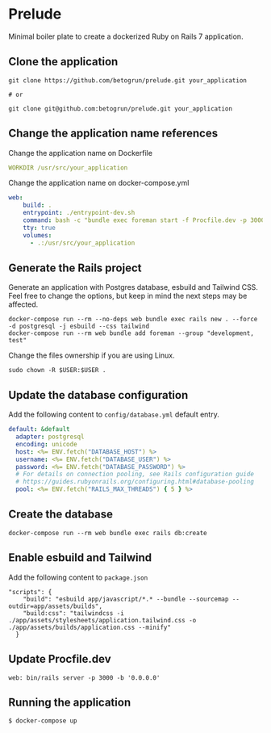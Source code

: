 # Prelude

Minimal boiler plate to create a dockerized Ruby on Rails 7 application.

## Clone the application
```
git clone https://github.com/betogrun/prelude.git your_application

# or

git clone git@github.com:betogrun/prelude.git your_application
```

## Change the application name references

Change the application name on Dockerfile

```yml
WORKDIR /usr/src/your_application
```

Change the application name on docker-compose.yml

```yml
web:
    build: .
    entrypoint: ./entrypoint-dev.sh
    command: bash -c "bundle exec foreman start -f Procfile.dev -p 3000"
    tty: true
    volumes:
      - .:/usr/src/your_application

```

## Generate the Rails project

Generate an application with Postgres database, esbuild and Tailwind CSS.
Feel free to change the options, but keep in mind the next steps may be affected.

```
docker-compose run --rm --no-deps web bundle exec rails new . --force -d postgresql -j esbuild --css tailwind 
docker-compose run --rm web bundle add foreman --group "development, test"
```

Change the files ownership if you are using Linux.
```
sudo chown -R $USER:$USER .
```

## Update the database configuration

Add the following content to `config/database.yml` default entry.

```yml
default: &default
  adapter: postgresql
  encoding: unicode
  host: <%= ENV.fetch("DATABASE_HOST") %>
  username: <%= ENV.fetch("DATABASE_USER") %>
  password: <%= ENV.fetch("DATABASE_PASSWORD") %>
  # For details on connection pooling, see Rails configuration guide
  # https://guides.rubyonrails.org/configuring.html#database-pooling
  pool: <%= ENV.fetch("RAILS_MAX_THREADS") { 5 } %>
```

## Create the database
```
docker-compose run --rm web bundle exec rails db:create
```

## Enable esbuild and Tailwind

Add the following content to `package.json`

```
"scripts": {
    "build": "esbuild app/javascript/*.* --bundle --sourcemap --outdir=app/assets/builds",
    "build:css": "tailwindcss -i ./app/assets/stylesheets/application.tailwind.css -o ./app/assets/builds/application.css --minify"
  }
```

## Update Procfile.dev
```
web: bin/rails server -p 3000 -b '0.0.0.0'
```

## Running the application
```
$ docker-compose up
```


